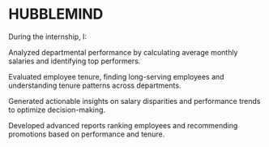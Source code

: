 # HUBBLEMIND
During the internship, I:

Analyzed departmental performance by calculating average monthly salaries and identifying top performers.

Evaluated employee tenure, finding long-serving employees and understanding tenure patterns across departments.

Generated actionable insights on salary disparities and performance trends to optimize decision-making.

Developed advanced reports ranking employees and recommending promotions based on performance and tenure.
